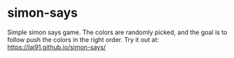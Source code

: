 # simon-says
Simple simon says game. The colors are randomly picked, and the goal is to follow push the colors in the right order.
Try it out at: https://laj91.github.io/simon-says/
